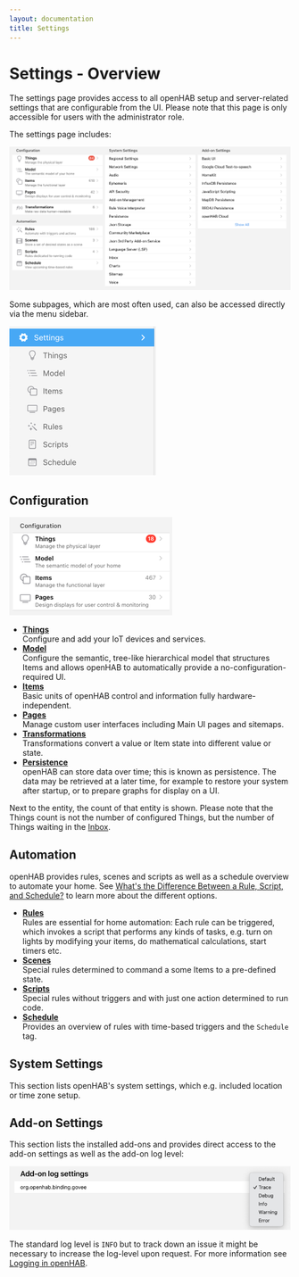 ```yaml
---
layout: documentation
title: Settings
---
```


# Settings - Overview

<!-- START MAINUI SIDEBAR DOC - DO NOT REMOVE -->
The settings page provides access to all openHAB setup and server-related settings that are configurable from the UI.
Please note that this page is only accessible for users with the administrator role.

The settings page includes:

![settings-page.png](../images/settings-page.png)

Some subpages, which are most often used, can also be accessed directly via the menu sidebar.

![settings-menu](../images/settings-menu.png)

## Configuration

![config-overview.png](../images/config-overview.png)

- [**Things**](things.html)<br>
  Configure and add your IoT devices and services.
- [**Model**](model.html)<br>
  Configure the semantic, tree-like hierarchical model that structures Items and allows openHAB to automatically provide a no-configuration-required UI.
- [**Items**](items.html)<br>
  Basic units of openHAB control and information fully hardware-independent.
- [**Pages**](pages.html)<br>
  Manage custom user interfaces including Main UI pages and sitemaps.
- [**Transformations**](transformations.html)<br>
  Transformations convert a value or Item state into different value or state.
- [**Persistence**](persistence.html)<br>
  openHAB can store data over time; this is known as persistence.
  The data may be retrieved at a later time, for example to restore your system after startup, or to prepare graphs for display on a UI.

Next to the entity, the count of that entity is shown.
Please note that the Things count is not the number of configured Things, but the number of Things waiting in the [Inbox]({{base}}/tutorial/things_simple.html#accept-the-light-bulb-things).

## Automation

openHAB provides rules, scenes and scripts as well as a schedule overview to automate your home.
See [What's the Difference Between a Rule, Script, and Schedule?]({{base}}/tutorial/rules_introduction.html#what-s-the-difference-between-a-rule-script-and-schedule) to learn more about the different options.

- [**Rules**](rules.html)<br>
  Rules are essential for home automation:
  Each rule can be triggered, which invokes a script that performs any kinds of tasks, e.g. turn on lights by modifying your items, do mathematical calculations, start timers etc.
- [**Scenes**](scenes.html)<br>
  Special rules determined to command a some Items to a pre-defined state.
- [**Scripts**](scrips.html)<br>
  Special rules without triggers and with just one action determined to run code.
- [**Schedule**](schedule.html)<br>
  Provides an overview of rules with time-based triggers and the `Schedule` tag.

## System Settings

This section lists openHAB's system settings, which e.g. included location or time zone setup.

## Add-on Settings

This section lists the installed add-ons and provides direct access to the add-on settings as well as the add-on log level:

![log-level.png](../images/log-level.png)

The standard log level is `INFO` but to track down an issue it might be necessary to increase the log-level upon request.
For more information see [Logging in openHAB]({{base}}/administration/logging.html).

<!-- END MAINUI SIDEBAR DOC - DO NOT REMOVE -->
